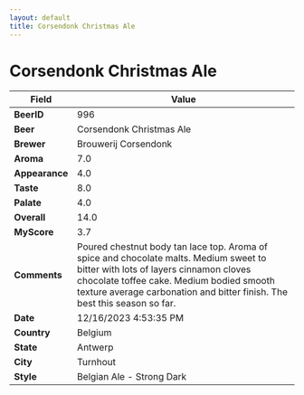 ```yaml
---
layout: default
title: Corsendonk Christmas Ale
---
```


# Corsendonk Christmas Ale

| Field         | Value     |
|---------------|-----------|
| **BeerID** | 996 |
| **Beer** | Corsendonk Christmas Ale |
| **Brewer** | Brouwerij Corsendonk |
| **Aroma** | 7.0 |
| **Appearance** | 4.0 |
| **Taste** | 8.0 |
| **Palate** | 4.0 |
| **Overall** | 14.0 |
| **MyScore** | 3.7 |
| **Comments** | Poured chestnut body tan lace top. Aroma of spice and chocolate malts. Medium sweet to bitter with lots of layers cinnamon cloves chocolate toffee cake. Medium bodied smooth texture average carbonation and bitter finish. The best this season so far. |
| **Date** | 12/16/2023 4:53:35 PM |
| **Country** | Belgium |
| **State** | Antwerp |
| **City** | Turnhout |
| **Style** | Belgian Ale - Strong Dark |
